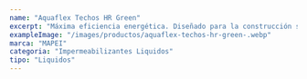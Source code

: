 ```yaml
---
name: "Aquaflex Techos HR Green"
excerpt: "Máxima eficiencia energética. Diseñado para la construcción sostenible, su altísima reflectividad solar (SRI 100) reduce drásticamente el calor del edificio, disminuyendo el consumo de aire acondicionado y contribuyendo a la certificación LEED."
exampleImage: "/images/productos/aquaflex-techos-hr-green-.webp"
marca: "MAPEI"
categoria: "Impermeabilizantes Liquidos"
tipo: "Liquidos"
---
```

